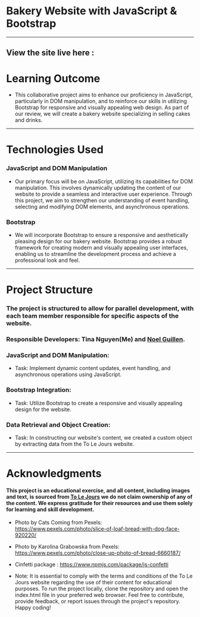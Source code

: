 # Bakery Website with JavaScript & Bootstrap
--- 
## View the site live here : 
# Learning Outcome 
* This collaborative project aims to enhance our proficiency in JavaScript, particularly in DOM manipulation, and to reinforce our skills in utilizing Bootstrap for responsive and visually appealing web design. As part of our review, we will create a bakery website specializing in selling cakes and drinks.
--- 
# Technologies Used
### JavaScript and DOM Manipulation
* Our primary focus will be on JavaScript, utilizing its capabilities for DOM manipulation. This involves dynamically updating the content of our website to provide a seamless and interactive user experience. Through this project, we aim to strengthen our understanding of event handling, selecting and modifying DOM elements, and asynchronous operations.

### Bootstrap
* We will incorporate Bootstrap to ensure a responsive and aesthetically pleasing design for our bakery website. Bootstrap provides a robust framework for creating modern and visually appealing user interfaces, enabling us to streamline the development process and achieve a professional look and feel.

--- 
# Project Structure
### The project is structured to allow for parallel development, with each team member responsible for specific aspects of the website. 
### Responsible Developers: Tina Nguyen(Me) and [Noel Guillen](https://github.com/1uckyswish).
### JavaScript and DOM Manipulation:
* Task: Implement dynamic content updates, event handling, and asynchronous operations using JavaScript.


### Bootstrap Integration:
* Task: Utilize Bootstrap to create a responsive and visually appealing design for the website.


### Data Retrieval and Object Creation:
* Task: In constructing our website's content, we created a custom object by extracting data from the To Le Jours website.

---
# Acknowledgments
#### This project is an educational exercise, and all content, including images and text, is sourced from [To Le Jours](https://www.tljus.com/menus/cakes) we do not claim ownership of any of the content. We express gratitude for their resources and use them solely for learning and skill development.

* Photo by Cats Coming from Pexels: https://www.pexels.com/photo/slice-of-loaf-bread-with-dog-face-920220/
* Photo by Karolina Grabowska from Pexels: https://www.pexels.com/photo/close-up-photo-of-bread-6660187/
* Cinfetti package :  https://www.npmjs.com/package/js-confetti

* Note: It is essential to comply with the terms and conditions of the To Le Jours website regarding the use of their content for educational purposes. To run the project locally, clone the repository and open the index.html file in your preferred web browser. Feel free to contribute, provide feedback, or report issues through the project's repository. Happy coding!


